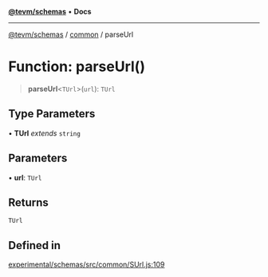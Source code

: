 [**@tevm/schemas**](../../README.md) • **Docs**

***

[@tevm/schemas](../../modules.md) / [common](../README.md) / parseUrl

# Function: parseUrl()

> **parseUrl**\<`TUrl`\>(`url`): `TUrl`

## Type Parameters

• **TUrl** *extends* `string`

## Parameters

• **url**: `TUrl`

## Returns

`TUrl`

## Defined in

[experimental/schemas/src/common/SUrl.js:109](https://github.com/evmts/tevm-monorepo/blob/main/experimental/schemas/src/common/SUrl.js#L109)
